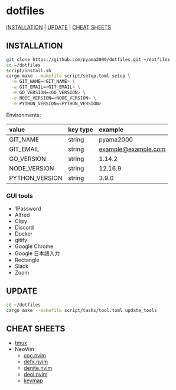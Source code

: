 # dotfiles

[INSTALLATION](https://github.com/pyama2000/dotfiles#installation) | [UPDATE](https://github.com/pyama2000/dotfiles#update) | [CHEAT SHEETS](https://github.com/pyama2000/dotfiles#cheatsheet)

## INSTALLATION

```bash
git clone https://github.com/pyama2000/dotfiles.git ~/dotfiles
cd ~/dotfiles
script/install.sh
cargo make --makefile script/setup.toml setup \
  -e GIT_NAME=<GIT_NAME> \
  -e GIT_EMAIL=<GIT_EMAIL> \
  -e GO_VERSION=<GO_VERSION> \
  -e NODE_VERSION=<NODE_VERSION> \
  -e PYTHON_VERSION=<PYTHON_VERSION>
```

Environments:

| value           | key type | example             |
|:----------------|:---------|:--------------------|
| GIT\_NAME       | string   | pyama2000           |
| GIT\_EMAIL      | string   | example@example.com |
| GO\_VERSION     | string   | 1.14.2              |
| NODE\_VERSION   | string   | 12.16.9             |
| PYTHON\_VERSION | string   | 3.9.0               |

### GUI tools

- 1Password
- Alfred
- Clipy
- Discord
- Docker
- gitify
- Google Chrome
- Google 日本語入力
- Rectangle
- Slack
- Zoom

## UPDATE

```bash
cd ~/dotfiles
cargo make --makefile script/tasks/tool.toml update_tools
```

## CHEAT SHEETS

- [tmux](https://github.com/pyama2000/dotfiles/tree/master/doc/cheatsheet/tmux.md)
- NeoVim
    - [coc.nvim](https://github.com/pyama2000/dotfiles/tree/master/doc/cheatsheet/neovim/coc.md)
    - [defx.nvim](https://github.com/pyama2000/dotfiles/tree/master/doc/cheatsheet/neovim/defx.md)
    - [denite.nvim](https://github.com/pyama2000/dotfiles/tree/master/doc/cheatsheet/neovim/denite.md)
    - [deol.nvim](https://github.com/pyama2000/dotfiles/tree/master/doc/cheatsheet/neovim/deol.md)
    - [keymap](https://github.com/pyama2000/dotfiles/tree/master/doc/cheatsheet/neovim/keymap.md)
